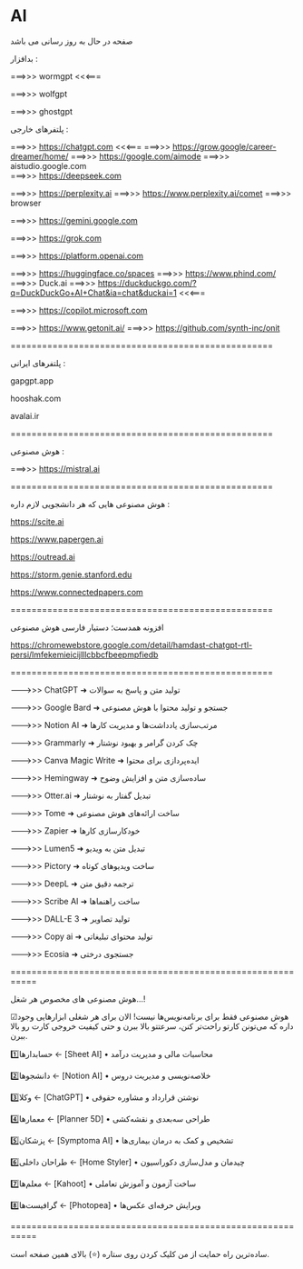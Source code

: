 # AI
صفحه در حال به روز رسانی می باشد


بدافزار :

===>>>  wormgpt  <<<===

===>>>  wolfgpt

===>>>  ghostgpt



پلتفرهای خارجی :


===>>> https://chatgpt.com <<<===
===>>> https://grow.google/career-dreamer/home/
===>>> https://google.com/aimode
===>>> aistudio.google.com  
===>>> https://deepseek.com 

===>>> https://perplexity.ai
===>>> https://www.perplexity.ai/comet ===>>> browser


===>>> https://gemini.google.com

===>>> https://grok.com

===>>> https://platform.openai.com

===>>> https://huggingface.co/spaces
===>>> https://www.phind.com/
===>>> Duck.ai ===>>> https://duckduckgo.com/?q=DuckDuckGo+AI+Chat&ia=chat&duckai=1 <<<===

===>>> https://copilot.microsoft.com

===>>> https://www.getonit.ai/
===>>> https://github.com/synth-inc/onit

==================================================


پلتفرهای ایرانی :


gapgpt.app

hooshak.com

avalai.ir

==================================================

هوش مصنوعی :

===>>> https://mistral.ai


==================================================

هوش مصنوعی هایی که هر دانشجویی لازم داره :

https://scite.ai 

https://www.papergen.ai

https://outread.ai

https://storm.genie.stanford.edu

https://www.connectedpapers.com


==================================================


 افزونه همدست؛ دستیار فارسی هوش مصنوعی

https://chromewebstore.google.com/detail/hamdast-chatgpt-rtl-persi/lmfekemieicijlllcbbcfbeepmpfiedb

 ==================================================

--->>> ChatGPT ➜ تولید متن و پاسخ به سوالات


--->>> Google Bard ➜ جستجو و تولید محتوا با هوش مصنوعی


--->>> Notion AI ➜ مرتب‌سازی یادداشت‌ها و مدیریت کارها


--->>> Grammarly ➜ چک کردن گرامر و بهبود نوشتار

--->>> Canva Magic Write ➜ ایده‌پردازی برای محتوا


--->>> Hemingway ➜ ساده‌سازی متن و افزایش وضوح


--->>> Otter.ai ➜ تبدیل گفتار به نوشتار


--->>> Tome ➜ ساخت ارائه‌های هوش مصنوعی

--->>> Zapier ➜ خودکارسازی کارها


--->>> Lumen5 ➜ تبدیل متن به ویدیو


--->>> Pictory ➜ ساخت ویدیوهای کوتاه


--->>> DeepL ➜ ترجمه دقیق متن

--->>> Scribe AI ➜ ساخت راهنماها


--->>> DALL-E 3 ➜ تولید تصاویر


--->>> Copy ai ➜ تولید محتوای تبلیغاتی


--->>> Ecosia ➜ جستجوی درختی


===========================================================



هوش مصنوعی های مخصوص هر شغل...!

☑هوش مصنوعی فقط برای برنامه‌نویس‌ها نیست! الان برای هر شغلی ابزارهایی وجود داره که می‌تونن کارتو راحت‌تر کنن، سرعتتو بالا ببرن و حتی کیفیت خروجی کارت رو بالا ببرن.

1️⃣حسابدارها ← [Sheet AI] 
• محاسبات مالی و مدیریت درآمد 

2️⃣دانشجوها ← [Notion AI] 
• خلاصه‌نویسی و مدیریت دروس 

3️⃣وکلا ← [ChatGPT] 
• نوشتن قرارداد و مشاوره حقوقی 

4️⃣معمارها ← [Planner 5D] 
• طراحی سه‌بعدی و نقشه‌کشی 

5️⃣پزشکان ← [Symptoma AI] 
• تشخیص و کمک به درمان بیماری‌ها 

6️⃣طراحان داخلی ← [Home Styler] 
• چیدمان و مدل‌سازی دکوراسیون 

7️⃣معلم‌ها ← [Kahoot] 
• ساخت آزمون و آموزش تعاملی 

8️⃣گرافیست‌ها ← [Photopea] 
• ویرایش حرفه‌ای عکس‌ها 

===========================================================

ساده‌ترین راه حمایت از من کلیک کردن روی ستاره (⭐) بالای همین صفحه است.

